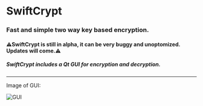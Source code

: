 # SwiftCrypt

### Fast and simple two way key based encryption.

#### ⚠SwiftCrypt is still in alpha, it can be very buggy and unoptomized. Updates will come.⚠️

##### SwiftCrypt includes a Qt GUI for encryption and decryption.

---
Image of GUI:

![GUI](https://gitlab.com/mbednarek360/swiftcrypt/raw/master/gui-screenshot.png)
